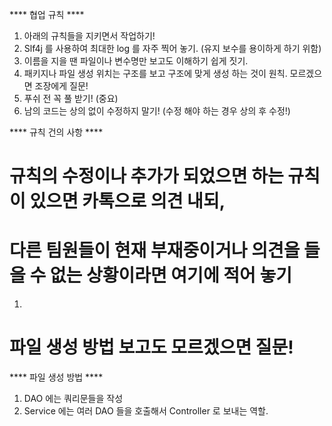 
**** 협업 규칙 ****
1. 아래의 규칙들을 지키면서 작업하기!
2. Slf4j 를 사용하여 최대한 log 를 자주 찍어 놓기. (유지 보수를 용이하게 하기 위함)
3. 이름을 지을 땐 파일이나 변수명만 보고도 이해하기 쉽게 짓기.
4. 패키지나 파일 생성 위치는 구조를 보고 구조에 맞게 생성 하는 것이 원칙. 모르겠으면 조장에게 질문!
5. 푸쉬 전 꼭 풀 받기! (중요)
6. 남의 코드는 상의 없이 수정하지 말기! (수정 해야 하는 경우 상의 후 수정!)

**** 규칙 건의 사항 ****
# 규칙의 수정이나 추가가 되었으면 하는 규칙이 있으면 카톡으로 의견 내되, 
# 다른 팀원들이 현재 부재중이거나 의견을 들을 수 없는 상황이라면 여기에 적어 놓기
1. 




# 파일 생성 방법 보고도 모르겠으면 질문!
**** 파일 생성 방법 ****
1. DAO 에는 쿼리문들을 작성
2. Service 에는 여러 DAO 들을 호출해서 Controller 로 보내는 역할.

